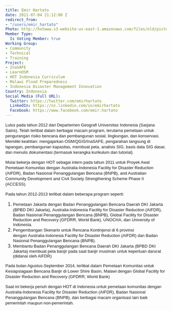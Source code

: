 ```yaml
---
title: Emir Hartato
date: 2011-07-04 21:12:00 Z
redirect_from:
- "/users/emir_hartato"
Photo: http://hotwww.s3-website-us-east-1.amazonaws.com/files/old/pictures/picture-14-1497475546.jpg
Member Type:
  Is Voting Member: true
Working Group:
- Community
- Technical
- Training
Project:
- InaSAFE
- LearnOSM
- HOT Indonesia Curriculum
- Malawi Flood Preparedness
- Indonesia Disaster Management Innovation
Country: Indonesia
Social Media (Full URL):
  Twitter: https://twitter.com/emirhartato
  LinkedIn: https://nz.linkedin.com/in/emirhartato
  Facebook: https://www.facebook.com/emir.hartato
---
```


<p><span style="font-family: Helvetica, Arial, sans-serif; font-size: 13px; line-height: 17px;">Lulus pada tahun 2012 dari Departemen Geografi Universitas Indonesia (Sarjana Sains). Telah terlibat dalam berbagai macam program, terutama pemetaan untuk pengurangan risiko bencana dan pembangunan sosial, lingkungan, dan konservasi. Memiliki keahlian: mengajarkan OSM/QGIS/InaSAFE, pengarahan langsung di lapangan, pembangunan kapasitas, membuat peta, analisis SIG, basis data SIG dasar, dan menulis dokumentasi (termasuk kerangka kurikulum dan tutorial).</span></p><p><span style="font-family: Helvetica, Arial, sans-serif; font-size: 13px; line-height: 17px;">Mulai bekerja dengan HOT sebagai intern pada tahun 2011 untuk Proyek Awal Pemetaan Komunitas dengan&nbsp;</span><span style="font-family: Helvetica, Arial, sans-serif; font-size: 13px; line-height: 17px;">Australia-Indonesia Facility for Disaster Reduction (AIFDR), Badan Nasional Penanggulangan Bencana (BNPB), and Australian Community Development and Civil Society Strengthening Scheme Phase II (ACCESS).</span><span style="font-family: Helvetica, Arial, sans-serif; font-size: 13px; line-height: 17px;">&nbsp;</span></p><p><span style="font-family: Helvetica, Arial, sans-serif; font-size: 13px; line-height: 17px;"><font size="2">Pada tahun 2012-2013 terlibat dalam beberapa program seperti:&nbsp;</font><span style="font-size: small;"><br></span></span></p><ol><li><font size="2" face="Helvetica, Arial, sans-serif"><span style="line-height: 17px;">Pemetaan Jakarta dengan Badan Penanggulangan Bencana Daerah DKI Jakarta (BPBD DKI Jakarta),&nbsp;</span></font><span style="font-family: Helvetica, Arial, sans-serif; font-size: 13px; line-height: 17px;">Australia-Indonesia Facility for Disaster Reduction (AIFDR), Badan Nasional Penanggulangan Bencana (BNPB), Global Facility for Disaster Reduction and Recovery (GFDRR, World Bank), UNOCHA, dan University of Indonesia.</span></li><li><font size="2" face="Helvetica, Arial, sans-serif"><span style="line-height: 17px;">Pengembangan Skenario untuk Rencana Kontinjensi di 6 provinsi dengan&nbsp;</span></font><span style="font-family: Helvetica, Arial, sans-serif; font-size: 13px; line-height: 17px;">Australia-Indonesia Facility for Disaster Reduction (AIFDR) dan&nbsp;</span><span style="font-family: Helvetica, Arial, sans-serif; font-size: 13px; line-height: 17px;">Badan Nasional Penanggulangan Bencana (BNPB).</span></li><li><font size="2" face="Helvetica, Arial, sans-serif"><span style="line-height: 17px;">Membantu </span></font><span style="font-family: Helvetica, Arial, sans-serif; font-size: small; line-height: 17px;">Badan Penanggulangan Bencana Daerah DKI Jakarta (BPBD DKI Jakarta) membuat peta banjir pada saat banjir musiman untuk keperluan darurat (didanai oleh AIFDR)&nbsp;</span></li></ol><p><span style="font-family: Helvetica, Arial, sans-serif; font-size: small; line-height: 17px;">Pada bulan Agustus-September 2014, terlibat dalam Pemetaan Komunitas untuk Kesiapsiagaan Bencana Banjir di Lower Shire Basin, Malawi dengan&nbsp;</span><span style="font-family: Helvetica, Arial, sans-serif; font-size: 13px; line-height: 17px;">Global Facility for Disaster Reduction and Recovery (GFDRR, World Bank)</span></p><p><span style="font-family: Helvetica, Arial, sans-serif; font-size: 13px; line-height: 17px;">Saat ini bekerja penuh dengan HOT di Indonesia untuk pemetaan komunitas dengan Australia-Indonesia Facility for Disaster Reduction (AIFDR), Badan Nasional Penanggulangan Bencana (BNPB), dan berbagai macam organisasi lain baik pemerintah maupun non-pemerintah.</span></p>
